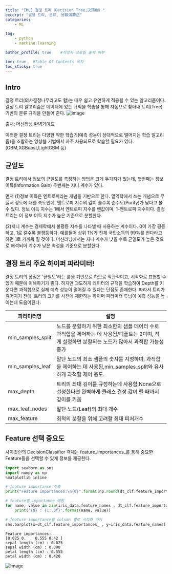 ```yaml
---
title: "[ML] 결정 트리（Decision Tree,決策樹）"
excerpt: "결정 트리, 분류, 分類演算法"
categories:
    - ML

tag:
    - python
    - machine learning

author_profile: true    #작성자 프로필 출력 여부

toc: true   #Table Of Contents 목차 
toc_sticky: true
---
```

## Intro
결정 트리(의사결정나무라고도 함)는 매우 쉽고 유연하게 적용될 수 있는 알고리즘이다. 결정 트리 알고리즘은 데이터에 있는 규칙을 학습을 통해 자동으로 찾아내 트리(Tree)기반의 분류 규칙을 만들어 준다. 
![image](https://user-images.githubusercontent.com/81638919/134030131-c09a2f70-ac02-4aca-9d8c-d16ca6446222.png)

출처: 머신러닝 완벽가이드

이러한 결정 트리는 다양한 약한 학습기(예측 성능이 상대적으로 떨어지는 학습 알고리즘)을 조합하는 앙상블 기법에서 자주 사용되므로 학습할 필요가 있다.
(GBM,XGBoost,LightGBM 등)


## 균일도

결정 트리에서 정보의 균일도를 측정하는 방법은 크게 두가지가 있는데, 첫번째는 정보 이득(Information Gain) 두번째는 지니 계수가 있다.

먼저 (1)정보 이득은 엔트로피라는 개념을 기반으로 한다. 열역학에서 쓰는 개념으로 무질서 정도에 대한 측도인데, 엔트로피 지수의 값이 클수록 순수도(Purity)가 낮다고 볼 수 있다.
정보 이득 지수는 1에서 엔트로피 지수를 뺀값이며, 1-엔트로피 지수이다. 결정 트리는 이 정보 이득 지수가 높은 기준으로 분할한다.

(2)지니 계수는 경제학에서 불평등 지수를 나타낼 때 사용하는 계수이다. 0이 가장 평등하고, 1로 갈수록 불평등하다. 예를들어 상위 1%가 전체 국민소득의 99%를 번다라고 하면 1로 가까워 질 것이다.
머신러닝에서는 지니 계수가 낮을 수록 균일도가 높은 것으로 해석되어 계수가 낮은 속성을 기준으로 분할한다.

## 결정 트리 주요 하이퍼 파라미터!

결정 트리의 장점은 '균일도'라는 룰을 기반으로 하므로 직관적이고, 시각화로 표현할 수 있기 때문에 이해하기가 좋다. 하지만 과도하게 데이터의 규칙을 학습하여 Depth를 키운다면 과적합으로 실제 예측 성능이 떨어질 수 있다는 단점도 존재한다. 따라서 트리가 깊어지기 전에, 트리의 크기를 사전에 제한하는 하이퍼 파라미터 튜닝이 예측 성능을 높이는데 도움이된다.

|파라미터명|설명|
|----|----|
|min_samples_split|노드를 분할하기 위한 최소한의 샘플 데이터 수로 과적합을 제어하는 데 사용됨/디폴트는 2이며, 작게 설정하면 분할되는 노드가 많아서 과적합 가능성 증가
|min_samples_leaf|말단 노드의 최소 샘플의 숫자를 지정하며, 과적합을 제어하는 데 사용됨,min_samples_split와 유사하게 과적합 제어 용도.
|max_depth|트리의 최대 깊이를 규정하는데 사용함,None으로 설정한다면 완벽하게 클래스 결정 값이 될 때까지 깊이를 키움|
|max_leaf_nodes|말단 노드(Leaf)의 최대 개수|
|max_feature|최적의 분할을 위해 고려할 최대 피처개수|



## Feature 선택 중요도

사이킷런의 DecisionClassifier 객체는 feature_importances_를 통해 중요한 Feature들을 선택할 수 있게 정보를 제공한다.

```python
import seaborn as sns
import numpy as np
%matplotlib inline

# feature importance 추출 
print("Feature importances:\n{0}".format(np.round(dt_clf.feature_importances_, 3)))

# feature별 importance 매핑
for name, value in zip(iris_data.feature_names , dt_clf.feature_importances_):
    print('{0} : {1:.3f}'.format(name, value))

# feature importance를 column 별로 시각화 하기 
sns.barplot(x=dt_clf.feature_importances_ , y=iris_data.feature_names)
```
```
Feature importances:
[0.025 0.    0.555 0.42 ]
sepal length (cm) : 0.025
sepal width (cm) : 0.000
petal length (cm) : 0.555
petal width (cm) : 0.420
```
![image](https://user-images.githubusercontent.com/81638919/134007086-0f3d1c03-206a-46a7-81b5-6540dd127ac3.png)

